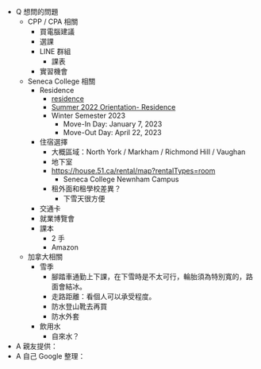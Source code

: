 - Q 想問的問題
    - CPP / CPA 相關
        - 買電腦建議
        - 選課
        - LINE 群組
            - 課表
        - 實習機會
    - Seneca College 相關
        - Residence
            - [residence](https://senecaresidence.ca/faq/)
            - [Summer 2022 Orientation- Residence](https://www.instagram.com/p/CdYk7O5Jgv9/)
            - Winter Semester 2023
                - Move-In Day: January 7, 2023
                - Move-Out Day: April 22, 2023
        - 住宿選擇
            - 大概區域：North York / Markham / Richmond Hill / Vaughan
            - 地下室
            - https://house.51.ca/rental/map?rentalTypes=room
                - Seneca College Newnham Campus
            - 租外面和租學校差異？
                - 下雪天很方便
        - 交通卡
        - 就業博覽會
        - 課本
            - 2 手
            - Amazon
    - 加拿大相關
        - 雪季
            - 腳踏車通勤上下課，在下雪時是不太可行，輪胎須為特別寬的，路面會結冰。
            - 走路距離：看個人可以承受程度。
            - 防水登山靴去再買
            - 防水外套
        - 飲用水
            - 自來水？
- A 親友提供：
- A 自己 Google 整理：
